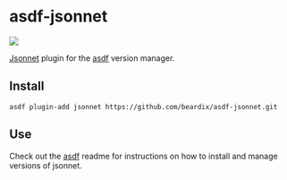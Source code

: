 # asdf-jsonnet

![](https://github.com/beardix/asdf-jsonnet/workflows/ci/badge.svg)

[Jsonnet](https://jsonnet.org) plugin for the [asdf](https://github.com/asdf-vm/asdf) version manager.

## Install

```
asdf plugin-add jsonnet https://github.com/beardix/asdf-jsonnet.git
```

## Use

Check out the [asdf](https://github.com/asdf-vm/asdf) readme for instructions on how to install and manage versions of jsonnet.
